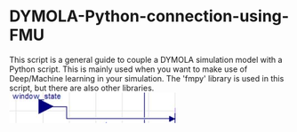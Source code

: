 # DYMOLA-Python-connection-using-FMU
This script is a general guide to couple a DYMOLA simulation model with a Python script. This is mainly used when you want to make use of Deep/Machine learning in your simulation. The 'fmpy' library is used in this script, but there are also other libraries.
![Alt text](input.jpg)
